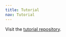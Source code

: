 ```yaml
---
title: Tutorial
nav: Tutorial
---
```


Visit the [tutorial repository](https://github.com/The-OpenROAD-Project/micro2022tutorial).
